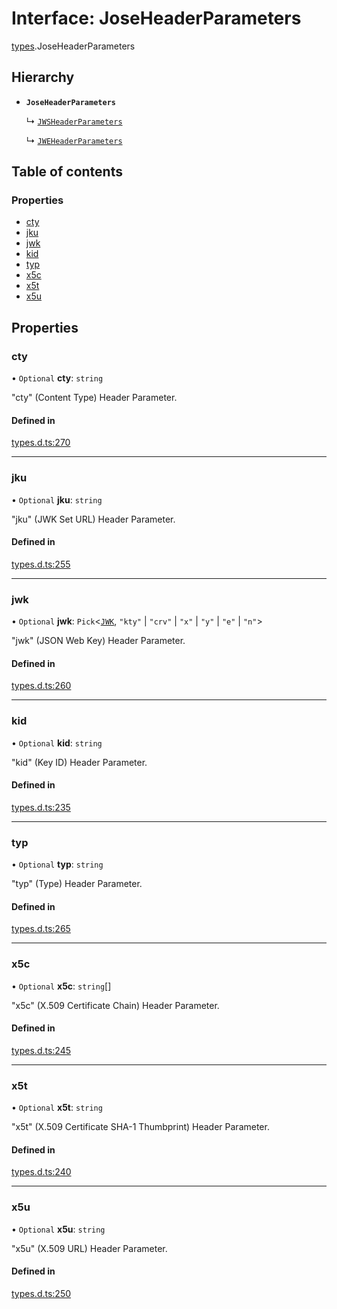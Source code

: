 # Interface: JoseHeaderParameters

[types](../modules/types.md).JoseHeaderParameters

## Hierarchy

- **`JoseHeaderParameters`**

  ↳ [`JWSHeaderParameters`](types.JWSHeaderParameters.md)

  ↳ [`JWEHeaderParameters`](types.JWEHeaderParameters.md)

## Table of contents

### Properties

- [cty](types.JoseHeaderParameters.md#cty)
- [jku](types.JoseHeaderParameters.md#jku)
- [jwk](types.JoseHeaderParameters.md#jwk)
- [kid](types.JoseHeaderParameters.md#kid)
- [typ](types.JoseHeaderParameters.md#typ)
- [x5c](types.JoseHeaderParameters.md#x5c)
- [x5t](types.JoseHeaderParameters.md#x5t)
- [x5u](types.JoseHeaderParameters.md#x5u)

## Properties

### cty

• `Optional` **cty**: `string`

"cty" (Content Type) Header Parameter.

#### Defined in

[types.d.ts:270](https://github.com/panva/jose/blob/v3.15.5/src/types.d.ts#L270)

___

### jku

• `Optional` **jku**: `string`

"jku" (JWK Set URL) Header Parameter.

#### Defined in

[types.d.ts:255](https://github.com/panva/jose/blob/v3.15.5/src/types.d.ts#L255)

___

### jwk

• `Optional` **jwk**: `Pick`<[`JWK`](types.JWK.md), ``"kty"`` \| ``"crv"`` \| ``"x"`` \| ``"y"`` \| ``"e"`` \| ``"n"``\>

"jwk" (JSON Web Key) Header Parameter.

#### Defined in

[types.d.ts:260](https://github.com/panva/jose/blob/v3.15.5/src/types.d.ts#L260)

___

### kid

• `Optional` **kid**: `string`

"kid" (Key ID) Header Parameter.

#### Defined in

[types.d.ts:235](https://github.com/panva/jose/blob/v3.15.5/src/types.d.ts#L235)

___

### typ

• `Optional` **typ**: `string`

"typ" (Type) Header Parameter.

#### Defined in

[types.d.ts:265](https://github.com/panva/jose/blob/v3.15.5/src/types.d.ts#L265)

___

### x5c

• `Optional` **x5c**: `string`[]

"x5c" (X.509 Certificate Chain) Header Parameter.

#### Defined in

[types.d.ts:245](https://github.com/panva/jose/blob/v3.15.5/src/types.d.ts#L245)

___

### x5t

• `Optional` **x5t**: `string`

"x5t" (X.509 Certificate SHA-1 Thumbprint) Header Parameter.

#### Defined in

[types.d.ts:240](https://github.com/panva/jose/blob/v3.15.5/src/types.d.ts#L240)

___

### x5u

• `Optional` **x5u**: `string`

"x5u" (X.509 URL) Header Parameter.

#### Defined in

[types.d.ts:250](https://github.com/panva/jose/blob/v3.15.5/src/types.d.ts#L250)
